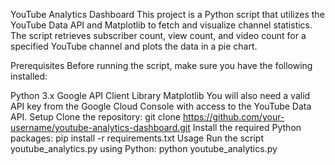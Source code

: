 YouTube Analytics Dashboard
This project is a Python script that utilizes the YouTube Data API and Matplotlib to fetch and visualize channel statistics. The script retrieves subscriber count, view count, and video count for a specified YouTube channel and plots the data in a pie chart.

Prerequisites
Before running the script, make sure you have the following installed:

Python 3.x
Google API Client Library
Matplotlib
You will also need a valid API key from the Google Cloud Console with access to the YouTube Data API.
Setup
Clone the repository:
git clone https://github.com/your-username/youtube-analytics-dashboard.git
Install the required Python packages:
pip install -r requirements.txt
Usage
Run the script youtube_analytics.py using Python:
python youtube_analytics.py


